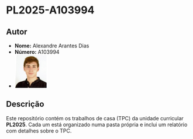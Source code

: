 # PL2025-A103994

## Autor

- **Nome:** Alexandre Arantes Dias
- **Número:** A103994
- ![Foto](foto/Alexandre.png)

## Descrição
Este repositório contém os trabalhos de casa (TPC) da unidade curricular **PL2025**. Cada um está organizado numa pasta própria e inclui um relatório com detalhes sobre o TPC.